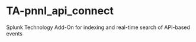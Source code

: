 # TA-pnnl_api_connect
Splunk Technology Add-On for indexing and real-time search of API-based events
